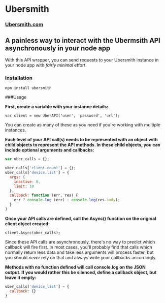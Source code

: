 # Ubersmith
### [Ubersmith.com](http://www.ubersmith.com)
## A painless way to interact with the Ubermsith API asynchronously in your node app

With this API wrapper, you can send requests to your Ubersmith instance in your node app with *fairly minimal* effort.

### Installation

    npm install ubersmith


###Usage

**First, create a variable with your instance details:**

    var client = new UberAPI('user', 'password', 'url');


You can create as many of these as you need if you're working with multiple instances.

**Each level of your API call(s) needs to be represented with an object with child objects to represent the API methods. In these child objects, you can include optional arguments and callbacks:**

```javascript
var uber_calls = {};

uber_calls['client.count'] = {};
uber_calls['device.list'] = {
  args: {
    inactive: 0,
    limit: 10
  },
  callback: function (err, res) {
    err ? console.log (err) : console.log(res.body);
  }
}
```


**Once your API calls are defined, call the Async() function on the original client object created:** 

    client.Async(uber_calls);

Since these API calls are asynchronously, there's no way to predict which callback will fire first. In most cases, you'll probably find that calls which normally return less data and take less arguments will process faster, but you should *never* rely on that and always write your callbacks accordingly.

**Methods with no function defined will call console.log on the JSON output. If you would rather this be silenced, define a callback object, but leave it empty:**

```javascript
uber_calls['device_list'] = {
  callback: {}
}
```

